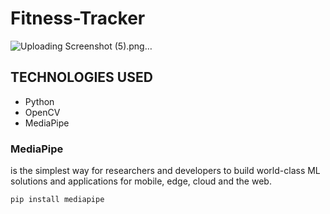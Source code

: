 # Fitness-Tracker
![Uploading Screenshot (5).png…]()


## TECHNOLOGIES USED
*  Python
*  OpenCV
*  MediaPipe

### MediaPipe
  is the simplest way for researchers and developers to build world-class ML solutions and applications for mobile, edge, cloud and the web.
```bash
pip install mediapipe
```
